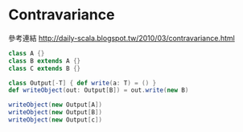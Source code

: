 # Contravariance

參考連結 http://daily-scala.blogspot.tw/2010/03/contravariance.html

```scala
class A {}
class B extends A {}
class C extends B {}

class Output[-T] { def write(a: T) = () }
def writeObject(out: Output[B]) = out.write(new B)

writeObject(new Output[A])
writeObject(new Output[B])
writeObject(new Output[c])
```
